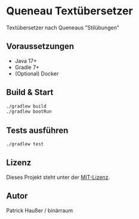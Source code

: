 # Queneau Textübersetzer

Textübersetzer nach Queneaus "Stilübungen"

## Voraussetzungen

- Java 17+
- Gradle 7+
- (Optional) Docker

## Build & Start

```bash
./gradlew build
./gradlew bootRun
```

## Tests ausführen

```bash
./gradlew test
```

## Lizenz

Dieses Projekt steht unter der [MIT-Lizenz](LICENSE).

## Autor

Patrick Haußer / binärraum
